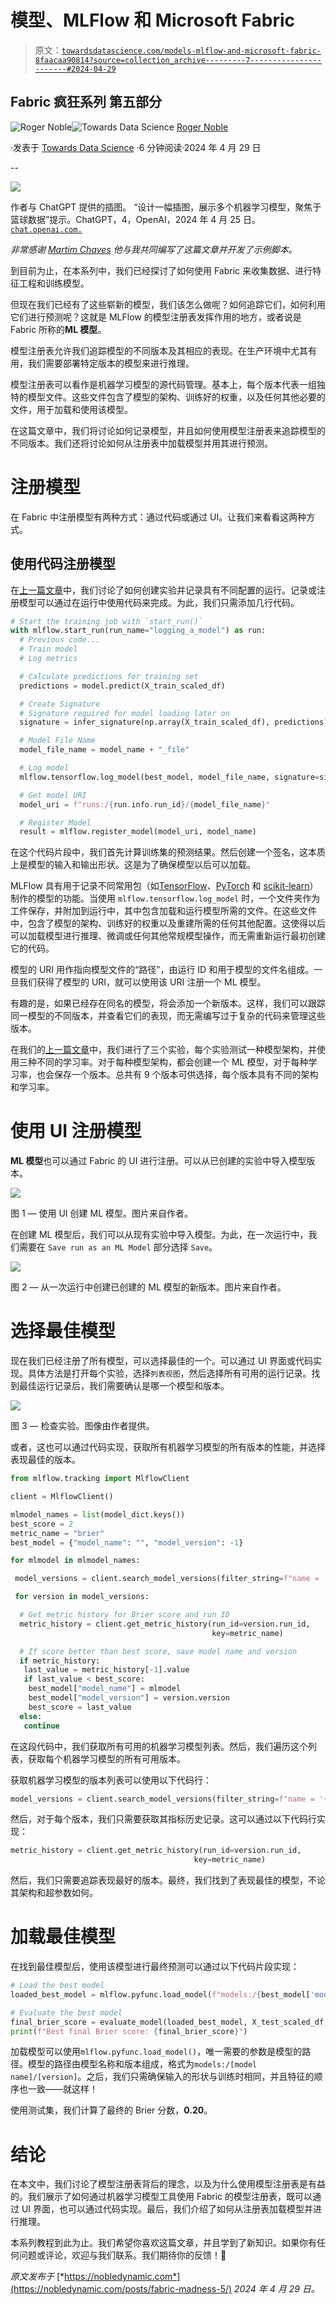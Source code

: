# 模型、MLFlow 和 Microsoft Fabric

> 原文：[`towardsdatascience.com/models-mlflow-and-microsoft-fabric-8faacaa90814?source=collection_archive---------7-----------------------#2024-04-29`](https://towardsdatascience.com/models-mlflow-and-microsoft-fabric-8faacaa90814?source=collection_archive---------7-----------------------#2024-04-29)

## Fabric 疯狂系列 第五部分

[](https://medium.com/@roger_noble?source=post_page---byline--8faacaa90814--------------------------------)![Roger Noble](https://medium.com/@roger_noble?source=post_page---byline--8faacaa90814--------------------------------)[](https://towardsdatascience.com/?source=post_page---byline--8faacaa90814--------------------------------)![Towards Data Science](https://towardsdatascience.com/?source=post_page---byline--8faacaa90814--------------------------------) [Roger Noble](https://medium.com/@roger_noble?source=post_page---byline--8faacaa90814--------------------------------)

·发表于 [Towards Data Science](https://towardsdatascience.com/?source=post_page---byline--8faacaa90814--------------------------------) ·6 分钟阅读·2024 年 4 月 29 日

--

![](img/bd8a2c9a78a66c843fc0e9dcee09acce.png)

作者与 ChatGPT 提供的插图。 “设计一幅插图，展示多个机器学习模型，聚焦于篮球数据”提示。ChatGPT，4，OpenAI，2024 年 4 月 25 日。[`chat.openai.com.`](https://chat.openai.com./)

*非常感谢* [*Martim Chaves*](https://medium.com/@mgrc99) *他与我共同编写了这篇文章并开发了示例脚本。*

到目前为止，在本系列中，我们已经探讨了如何使用 Fabric 来收集数据、进行特征工程和训练模型。

但现在我们已经有了这些崭新的模型，我们该怎么做呢？如何追踪它们，如何利用它们进行预测呢？这就是 MLFlow 的模型注册表发挥作用的地方，或者说是 Fabric 所称的**ML 模型**。

模型注册表允许我们追踪模型的不同版本及其相应的表现。在生产环境中尤其有用，我们需要部署特定版本的模型来进行推理。

模型注册表可以看作是机器学习模型的源代码管理。基本上，每个版本代表一组独特的模型文件。这些文件包含了模型的架构、训练好的权重，以及任何其他必要的文件，用于加载和使用该模型。

在这篇文章中，我们将讨论如何记录模型，并且如何使用模型注册表来追踪模型的不同版本。我们还将讨论如何从注册表中加载模型并用其进行预测。

# 注册模型

在 Fabric 中注册模型有两种方式：通过代码或通过 UI。让我们来看看这两种方式。

## 使用代码注册模型

在[上一篇文章](https://medium.com/towards-data-science/experimenting-with-mlflow-and-microsoft-fabric-68f43043ff34)中，我们讨论了如何创建实验并记录具有不同配置的运行。记录或注册模型可以通过在运行中使用代码来完成。为此，我们只需添加几行代码。

```py
# Start the training job with `start_run()`
with mlflow.start_run(run_name="logging_a_model") as run:
  # Previous code...
  # Train model
  # Log metrics

  # Calculate predictions for training set
  predictions = model.predict(X_train_scaled_df)

  # Create Signature
  # Signature required for model loading later on
  signature = infer_signature(np.array(X_train_scaled_df), predictions)

  # Model File Name
  model_file_name = model_name + "_file"

  # Log model
  mlflow.tensorflow.log_model(best_model, model_file_name, signature=signature)

  # Get model URI
  model_uri = f"runs:/{run.info.run_id}/{model_file_name}"

  # Register Model
  result = mlflow.register_model(model_uri, model_name)
```

在这个代码片段中，我们首先计算训练集的预测结果。然后创建一个签名，这本质上是模型的输入和输出形状。这是为了确保模型以后可以加载。

MLFlow 具有用于记录不同常用包（如[TensorFlow](https://www.tensorflow.org/)、[PyTorch](https://pytorch.org/) 和 [scikit-learn](https://scikit-learn.org/)）制作的模型的功能。当使用 `mlflow.tensorflow.log_model` 时，一个文件夹作为工件保存，并附加到运行中，其中包含加载和运行模型所需的文件。在这些文件中，包含了模型的架构、训练好的权重以及重建所需的任何其他配置。这使得以后可以加载模型进行推理、微调或任何其他常规模型操作，而无需重新运行最初创建它的代码。

模型的 URI 用作指向模型文件的“路径”，由运行 ID 和用于模型的文件名组成。一旦我们获得了模型的 URI，就可以使用该 URI 注册一个 ML 模型。

有趣的是，如果已经存在同名的模型，将会添加一个新版本。这样，我们可以跟踪同一模型的不同版本，并查看它们的表现，而无需编写过于复杂的代码来管理这些版本。

在我们的[上一篇文章](https://medium.com/towards-data-science/experimenting-with-mlflow-and-microsoft-fabric-68f43043ff34)中，我们进行了三个实验，每个实验测试一种模型架构，并使用三种不同的学习率。对于每种模型架构，都会创建一个 ML 模型，对于每种学习率，也会保存一个版本。总共有 9 个版本可供选择，每个版本具有不同的架构和学习率。

# 使用 UI 注册模型

**ML 模型**也可以通过 Fabric 的 UI 进行注册。可以从已创建的实验中导入模型版本。

![](img/d47fd08d8ffde05970072caa90913ab2.png)

图 1 — 使用 UI 创建 ML 模型。图片来自作者。

在创建 ML 模型后，我们可以从现有实验中导入模型。为此，在一次运行中，我们需要在 `Save run as an ML Model` 部分选择 `Save`。

![](img/21455e93691763f2cd58ffa22dd3fecd.png)

图 2 — 从一次运行中创建已创建的 ML 模型的新版本。图片来自作者。

# 选择最佳模型

现在我们已经注册了所有模型，可以选择最佳的一个。可以通过 UI 界面或代码实现。具体方法是打开每个实验，选择`列表视图`，然后选择所有可用的运行记录。找到最佳运行记录后，我们需要确认是哪一个模型和版本。

![](img/2cb6393da3ecff62cba4ab6a74ce2394.png)

图 3 — 检查实验。图像由作者提供。

或者，这也可以通过代码实现，获取所有机器学习模型的所有版本的性能，并选择表现最佳的版本。

```py
from mlflow.tracking import MlflowClient

client = MlflowClient()

mlmodel_names = list(model_dict.keys())
best_score = 2
metric_name = "brier"
best_model = {"model_name": "", "model_version": -1}

for mlmodel in mlmodel_names:

 model_versions = client.search_model_versions(filter_string=f"name = '{mlmodel}'")

 for version in model_versions:

  # Get metric history for Brier score and run ID
  metric_history = client.get_metric_history(run_id=version.run_id,
                                             key=metric_name)

  # If score better than best score, save model name and version
  if metric_history:
   last_value = metric_history[-1].value
   if last_value < best_score:
    best_model["model_name"] = mlmodel
    best_model["model_version"] = version.version
    best_score = last_value
  else:
   continue
```

在这段代码中，我们获取所有可用的机器学习模型列表。然后，我们遍历这个列表，获取每个机器学习模型的所有可用版本。

获取机器学习模型的版本列表可以使用以下代码行：

```py
model_versions = client.search_model_versions(filter_string=f"name = '{mlmodel}'")
```

然后，对于每个版本，我们只需要获取其指标历史记录。这可以通过以下代码行实现：

```py
metric_history = client.get_metric_history(run_id=version.run_id,
                                         key=metric_name)
```

然后，我们只需要追踪表现最好的版本。最终，我们找到了表现最佳的模型，不论其架构和超参数如何。

# 加载最佳模型

在找到最佳模型后，使用该模型进行最终预测可以通过以下代码片段实现：

```py
# Load the best model
loaded_best_model = mlflow.pyfunc.load_model(f"models:/{best_model['model_name']}/{best_model['model_version'].version}")

# Evaluate the best model
final_brier_score = evaluate_model(loaded_best_model, X_test_scaled_df, y_test)
print(f"Best final Brier score: {final_brier_score}")
```

加载模型可以使用`mlflow.pyfunc.load_model()`，唯一需要的参数是模型的路径。模型的路径由模型名称和版本组成，格式为`models:/[model name]/[version]`。之后，我们只需确保输入的形状与训练时相同，并且特征的顺序也一致——就这样！

使用测试集，我们计算了最终的 Brier 分数，**0.20**。

# 结论

在本文中，我们讨论了模型注册表背后的理念，以及为什么使用模型注册表是有益的。我们展示了如何通过机器学习模型工具使用 Fabric 的模型注册表，既可以通过 UI 界面，也可以通过代码实现。最后，我们介绍了如何从注册表加载模型并进行推理。

本系列教程到此为止。我们希望你喜欢这篇文章，并且学到了新知识。如果你有任何问题或评论，欢迎与我们联系。我们期待你的反馈！👋

*原文发布于* [*https://nobledynamic.com*](https://nobledynamic.com/posts/fabric-madness-5/) *2024 年 4 月 29 日。*
